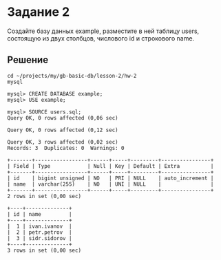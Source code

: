 # Задание 2

Создайте базу данных example, разместите в ней таблицу users,
состоящую из двух столбцов, числового id и строкового name.

## Решение

```shell
cd ~/projects/my/gb-basic-db/lesson-2/hw-2
mysql

mysql> CREATE DATABASE example;
mysql> USE example;

mysql> SOURCE users.sql;
Query OK, 0 rows affected (0,06 sec)

Query OK, 0 rows affected (0,12 sec)

Query OK, 3 rows affected (0,02 sec)
Records: 3  Duplicates: 0  Warnings: 0

+-------+-----------------+------+-----+---------+----------------+
| Field | Type            | Null | Key | Default | Extra          |
+-------+-----------------+------+-----+---------+----------------+
| id    | bigint unsigned | NO   | PRI | NULL    | auto_increment |
| name  | varchar(255)    | NO   | UNI | NULL    |                |
+-------+-----------------+------+-----+---------+----------------+
2 rows in set (0,00 sec)

+----+--------------+
| id | name         |
+----+--------------+
|  1 | ivan.ivanov  |
|  2 | petr.petrov  |
|  3 | sidr.sidorov |
+----+--------------+
3 rows in set (0,00 sec)
```
